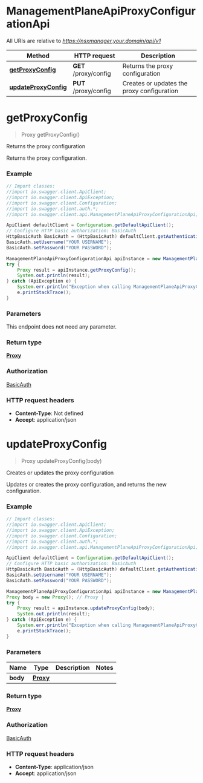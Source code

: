 # ManagementPlaneApiProxyConfigurationApi

All URIs are relative to *https://nsxmanager.your.domain/api/v1*

Method | HTTP request | Description
------------- | ------------- | -------------
[**getProxyConfig**](ManagementPlaneApiProxyConfigurationApi.md#getProxyConfig) | **GET** /proxy/config | Returns the proxy configuration
[**updateProxyConfig**](ManagementPlaneApiProxyConfigurationApi.md#updateProxyConfig) | **PUT** /proxy/config | Creates or updates the proxy configuration

<a name="getProxyConfig"></a>
# **getProxyConfig**
> Proxy getProxyConfig()

Returns the proxy configuration

Returns the proxy configuration.

### Example
```java
// Import classes:
//import io.swagger.client.ApiClient;
//import io.swagger.client.ApiException;
//import io.swagger.client.Configuration;
//import io.swagger.client.auth.*;
//import io.swagger.client.api.ManagementPlaneApiProxyConfigurationApi;

ApiClient defaultClient = Configuration.getDefaultApiClient();
// Configure HTTP basic authorization: BasicAuth
HttpBasicAuth BasicAuth = (HttpBasicAuth) defaultClient.getAuthentication("BasicAuth");
BasicAuth.setUsername("YOUR USERNAME");
BasicAuth.setPassword("YOUR PASSWORD");

ManagementPlaneApiProxyConfigurationApi apiInstance = new ManagementPlaneApiProxyConfigurationApi();
try {
    Proxy result = apiInstance.getProxyConfig();
    System.out.println(result);
} catch (ApiException e) {
    System.err.println("Exception when calling ManagementPlaneApiProxyConfigurationApi#getProxyConfig");
    e.printStackTrace();
}
```

### Parameters
This endpoint does not need any parameter.

### Return type

[**Proxy**](Proxy.md)

### Authorization

[BasicAuth](../README.md#BasicAuth)

### HTTP request headers

 - **Content-Type**: Not defined
 - **Accept**: application/json

<a name="updateProxyConfig"></a>
# **updateProxyConfig**
> Proxy updateProxyConfig(body)

Creates or updates the proxy configuration

Updates or creates the proxy configuration, and returns the new configuration. 

### Example
```java
// Import classes:
//import io.swagger.client.ApiClient;
//import io.swagger.client.ApiException;
//import io.swagger.client.Configuration;
//import io.swagger.client.auth.*;
//import io.swagger.client.api.ManagementPlaneApiProxyConfigurationApi;

ApiClient defaultClient = Configuration.getDefaultApiClient();
// Configure HTTP basic authorization: BasicAuth
HttpBasicAuth BasicAuth = (HttpBasicAuth) defaultClient.getAuthentication("BasicAuth");
BasicAuth.setUsername("YOUR USERNAME");
BasicAuth.setPassword("YOUR PASSWORD");

ManagementPlaneApiProxyConfigurationApi apiInstance = new ManagementPlaneApiProxyConfigurationApi();
Proxy body = new Proxy(); // Proxy | 
try {
    Proxy result = apiInstance.updateProxyConfig(body);
    System.out.println(result);
} catch (ApiException e) {
    System.err.println("Exception when calling ManagementPlaneApiProxyConfigurationApi#updateProxyConfig");
    e.printStackTrace();
}
```

### Parameters

Name | Type | Description  | Notes
------------- | ------------- | ------------- | -------------
 **body** | [**Proxy**](Proxy.md)|  |

### Return type

[**Proxy**](Proxy.md)

### Authorization

[BasicAuth](../README.md#BasicAuth)

### HTTP request headers

 - **Content-Type**: application/json
 - **Accept**: application/json

